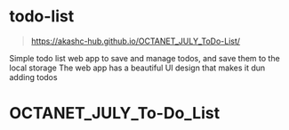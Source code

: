 # todo-list
>https://akashc-hub.github.io/OCTANET_JULY_ToDo-List/

 Simple todo list web app to save and manage todos, and save them to the local storage The web app has a beautiful UI design that makes it dun adding todos 
# OCTANET_JULY_To-Do_List
